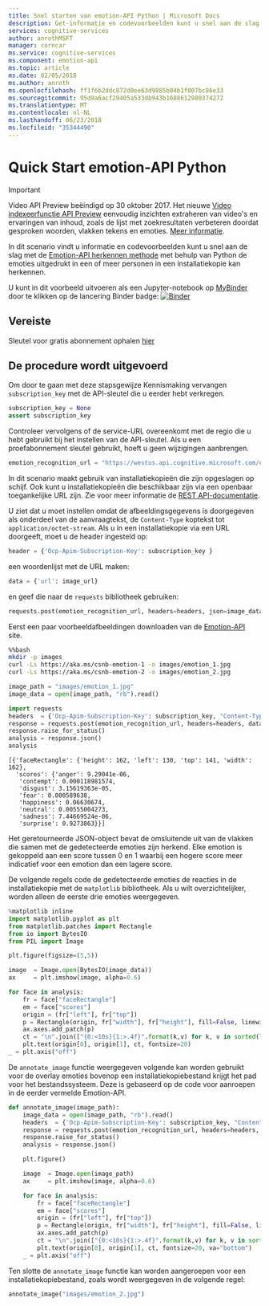 ```yaml
---
title: Snel starten van emotion-API Python | Microsoft Docs
description: Get-informatie en codevoorbeelden kunt u snel aan de slag met de Emotion-API met behulp van Python in cognitieve Services.
services: cognitive-services
author: anrothMSFT
manager: corncar
ms.service: cognitive-services
ms.component: emotion-api
ms.topic: article
ms.date: 02/05/2018
ms.author: anroth
ms.openlocfilehash: ff1f6b2ddc872d0ee63d9885b04b1f007bc86e33
ms.sourcegitcommit: 95d9a6acf29405a533db943b1688612980374272
ms.translationtype: MT
ms.contentlocale: nl-NL
ms.lasthandoff: 06/23/2018
ms.locfileid: "35344490"
---
```

# <a name="emotion-api-python-quickstart"></a>Quick Start emotion-API Python

> [!IMPORTANT]
> Video API Preview beëindigd op 30 oktober 2017. Het nieuwe [Video indexeerfunctie API Preview](https://azure.microsoft.com/services/cognitive-services/video-indexer/) eenvoudig inzichten extraheren van video's en ervaringen van inhoud, zoals de lijst met zoekresultaten verbeteren doordat gesproken woorden, vlakken tekens en emoties. [Meer informatie](https://docs.microsoft.com/azure/cognitive-services/video-indexer/video-indexer-overview).

In dit scenario vindt u informatie en codevoorbeelden kunt u snel aan de slag met de [Emotion-API herkennen methode](https://westus.dev.cognitive.microsoft.com/docs/services/5639d931ca73072154c1ce89/operations/563b31ea778daf121cc3a5fa) met behulp van Python de emoties uitgedrukt in een of meer personen in een installatiekopie kan herkennen. 

U kunt in dit voorbeeld uitvoeren als een Jupyter-notebook op [MyBinder](https://mybinder.org) door te klikken op de lancering Binder badge: [ ![Binder](https://mybinder.org/badge.svg)](https://mybinder.org/v2/gh/Microsoft/cognitive-services-notebooks/master?filepath=EmotionAPI.ipynb)


## <a name="prerequisite"></a>Vereiste
Sleutel voor gratis abonnement ophalen [hier](https://azure.microsoft.com/try/cognitive-services/)

## <a name="running-the-walkthrough"></a>De procedure wordt uitgevoerd
Om door te gaan met deze stapsgewijze Kennismaking vervangen `subscription_key` met de API-sleutel die u eerder hebt verkregen.


```python
subscription_key = None
assert subscription_key
```

Controleer vervolgens of de service-URL overeenkomt met de regio die u hebt gebruikt bij het instellen van de API-sleutel. Als u een proefabonnement sleutel gebruikt, hoeft u geen wijzigingen aanbrengen.


```python
emotion_recognition_url = "https://westus.api.cognitive.microsoft.com/emotion/v1.0/recognize"
```

In dit scenario maakt gebruik van installatiekopieën die zijn opgeslagen op schijf. Ook kunt u installatiekopieën die beschikbaar zijn via een openbaar toegankelijke URL zijn. Zie voor meer informatie de [REST API-documentatie](https://westus.dev.cognitive.microsoft.com/docs/services/5639d931ca73072154c1ce89/operations/563b31ea778daf121cc3a5fa).

U ziet dat u moet instellen omdat de afbeeldingsgegevens is doorgegeven als onderdeel van de aanvraagtekst, de `Content-Type` koptekst tot `application/octet-stream`. Als u in een installatiekopie via een URL doorgeeft, moet u de header ingesteld op:
```python
header = {'Ocp-Apim-Subscription-Key': subscription_key }
```
een woordenlijst met de URL maken:
```python
data = {'url': image_url}
```
en geef die naar de `requests` bibliotheek gebruiken:
```python
requests.post(emotion_recognition_url, headers=headers, json=image_data)
```

Eerst een paar voorbeeldafbeeldingen downloaden van de [Emotion-API](https://azure.microsoft.com/services/cognitive-services/emotion/) site.


```bash
%%bash
mkdir -p images
curl -Ls https://aka.ms/csnb-emotion-1 -o images/emotion_1.jpg
curl -Ls https://aka.ms/csnb-emotion-2 -o images/emotion_2.jpg
```


```python
image_path = "images/emotion_1.jpg"
image_data = open(image_path, "rb").read()
```


```python
import requests
headers  = {'Ocp-Apim-Subscription-Key': subscription_key, "Content-Type": "application/octet-stream" }
response = requests.post(emotion_recognition_url, headers=headers, data=image_data)
response.raise_for_status()
analysis = response.json()
analysis
```




    [{'faceRectangle': {'height': 162, 'left': 130, 'top': 141, 'width': 162},
      'scores': {'anger': 9.29041e-06,
       'contempt': 0.000118981574,
       'disgust': 3.15619363e-05,
       'fear': 0.000589638,
       'happiness': 0.06630674,
       'neutral': 0.00555004273,
       'sadness': 7.44669524e-06,
       'surprise': 0.9273863}}]



Het geretourneerde JSON-object bevat de omsluitende uit van de vlakken die samen met de gedetecteerde emoties zijn herkend. Elke emotion is gekoppeld aan een score tussen 0 en 1 waarbij een hogere score meer indicatief voor een emotion dan een lagere score. 

De volgende regels code de gedetecteerde emoties de reacties in de installatiekopie met de `matplotlib` bibliotheek. Als u wilt overzichtelijker, worden alleen de eerste drie emoties weergegeven.


```python
%matplotlib inline
import matplotlib.pyplot as plt
from matplotlib.patches import Rectangle
from io import BytesIO
from PIL import Image

plt.figure(figsize=(5,5))

image  = Image.open(BytesIO(image_data))
ax     = plt.imshow(image, alpha=0.6)

for face in analysis:
    fr = face["faceRectangle"]
    em = face["scores"]
    origin = (fr["left"], fr["top"])
    p = Rectangle(origin, fr["width"], fr["height"], fill=False, linewidth=2, color='b')
    ax.axes.add_patch(p)
    ct = "\n".join(["{0:<10s}{1:>.4f}".format(k,v) for k, v in sorted(list(em.items()),key=lambda r: r[1], reverse=True)][:3])
    plt.text(origin[0], origin[1], ct, fontsize=20)    
_ = plt.axis("off")
```

De `annotate_image` functie weergegeven volgende kan worden gebruikt voor de overlay emoties bovenop een installatiekopiebestand krijgt het pad voor het bestandssysteem. Deze is gebaseerd op de code voor aanroepen in de eerder vermelde Emotion-API.


```python
def annotate_image(image_path):    
    image_data = open(image_path, "rb").read()
    headers  = {'Ocp-Apim-Subscription-Key': subscription_key, "Content-Type": "application/octet-stream" }
    response = requests.post(emotion_recognition_url, headers=headers, data=image_data)
    response.raise_for_status()
    analysis = response.json()

    plt.figure()

    image  = Image.open(image_path)
    ax     = plt.imshow(image, alpha=0.6)

    for face in analysis:
        fr = face["faceRectangle"]
        em = face["scores"]
        origin = (fr["left"], fr["top"])
        p = Rectangle(origin, fr["width"], fr["height"], fill=False, linewidth=2, color='b')
        ax.axes.add_patch(p)
        ct = "\n".join(["{0:<10s}{1:>.4f}".format(k,v) for k, v in sorted(list(em.items()),key=lambda r: r[1], reverse=True)][:3])
        plt.text(origin[0], origin[1], ct, fontsize=20, va="bottom")    
    _ = plt.axis("off")
```

Ten slotte de `annotate_image` functie kan worden aangeroepen voor een installatiekopiebestand, zoals wordt weergegeven in de volgende regel:


```python
annotate_image("images/emotion_2.jpg")
```
